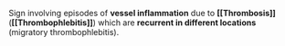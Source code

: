 Sign involving episodes of **vessel inflammation** due to **[[Thrombosis]]** (**[[Thrombophlebitis]]**) which are **recurrent in different locations** (migratory thrombophlebitis).